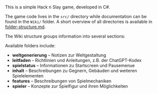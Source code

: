This is a simple Hack n Slay game, developed in C#.

The game code lives in the `src/` directory while documentation can be found in
the `Wiki/` folder.  A short overview of all directories is available in
[folder-structure.md](folder-structure.md).

The Wiki structure groups information into several sections:

Available folders include:
- **weltgenerierung** – Notizen zur Weltgestaltung
- **leitfaden** – Richtlinien und Anleitungen, z.B. der ChatGPT-Kodex
- **spielstatus** – Informationen zu Startscreen und Pausemenue
- **inhalt** – Beschreibungen zu Gegnern, Gebäuden und weiteren Spielelementen
- **features** – Beschreibungen von Spielmechaniken
- **spieler** – Konzepte zur Spielfigur und ihren Möglichkeiten
